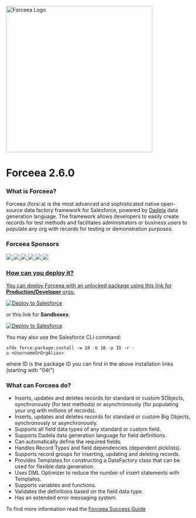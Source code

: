 <img alt="Forceea Logo"
       src="https://github.com/nmitrakis/Forceea/blob/master/Forceea-logo.PNG" width="400">
       
# Forceea 2.6.0

### What is Forceea?

Forceea (forsi:a) is the most advanced and sophisticated native open-source data factory framework for Salesforce, powered by [Dadela](https://github.com/Forceea/Dadela) data generation language. The framework allows developers to easily create records for test methods and facilitates administrators or business users to populate any org with records for testing or demonstration purposes.

### Forceea Sponsors

<a href="http://www.acmantics.gr">
       <img src="https://acmanticsgp-my.sharepoint.com/:i:/g/personal/nikos_mitrakis_acmantics_com/EcrEhBgXyv5LmHXlfpN0UJoBJvvvVhp6aCxbp2ivPg4GOg?e=PVZU6y" style="width: auto; height: auto"/>
<a href="http://cloudjedi.com">
       <img src="https://acmanticsgp-my.sharepoint.com/:i:/g/personal/nikos_mitrakis_acmantics_com/ESmrJc6zySlMomQZSh_nHIUBWYrg2INEMaSq-NJ6SyLHDw?e=xmJrg4" style="width: auto; height: auto"/>
<a href="https://www.netugroup.com/our-services/business-solutions/salesforce">
       <img src="https://acmanticsgp-my.sharepoint.com/:i:/g/personal/nikos_mitrakis_acmantics_com/ERbvq339yMNJhX4TWFcYPTABMIOfWAMiL3Fay6hhzKXhOw?e=amzQSB" style="width: auto; height: auto"/>
<a href="https://organizer.solutions/gopro.html">
       <img src="https://acmanticsgp-my.sharepoint.com/:i:/g/personal/nikos_mitrakis_acmantics_com/EXoVkcknSCJHuqk1hk40HuABpWu0onJuP0UPdzm4PNcxPQ?e=AeLyiB" style="width: auto; height: auto"/>
<a href="https://bit.ly/36DOqn0">
       <img src="https://acmanticsgp-my.sharepoint.com/:i:/g/personal/nikos_mitrakis_acmantics_com/Ec2fk8wHX2dJmqqZJDuaocwB-KFAy7xhmf91TONqH5bmOA?e=tbmwsQ" style="width: auto; height: auto"/>       
<a href="https://robinconsulting.gr">
       <img src="https://acmanticsgp-my.sharepoint.com/:i:/g/personal/nikos_mitrakis_acmantics_com/EUfO71sWJD9DrhmKhY3WWnUBEQasmG4caJUhhztWzfSD4w?e=o8ma1C" style="width: auto; height: auto"/>
       
### How can you deploy it?
       
You can deploy Forceea with an unlocked package using this link for **Production/Developer** orgs:

<a href="https://rebrand.ly/Forceea260Production">
  <img alt="Deploy to Salesforce"
       src="https://raw.githubusercontent.com/afawcett/githubsfdeploy/master/src/main/webapp/resources/img/deploy.png">
</a>

or this link for **Sandboxes**:

<a href="https://rebrand.ly/Forceea260Sandbox">
  <img alt="Deploy to Salesforce"
       src="https://raw.githubusercontent.com/afawcett/githubsfdeploy/master/src/main/webapp/resources/img/deploy.png">
</a>
                                                                                                                       
You may also use the Salesforce CLI command:
```
sfdx force:package:install -w 10 -b 10 -p ID -r -u <UsernameOrOrgAlias>
```
where ID is the package ID you can find in the above installation links (starting with "04t")

### What can Forceea do?

* Inserts, updates and deletes records for standard or custom SObjects, synchronously (for test methods) or asynchronously (for populating your org with millions of records).
* Inserts, updates and deletes records for standard or custom Big Objects, synchronously or asynchronously.
* Supports all field data types of any standard or custom field.
* Supports Dadela data generation language for field definitions.
* Can automatically define the required fields.
* Handles Record Types and field dependencies (dependent picklists).
* Supports record groups for inserting, updating and deleting records.
* Provides Templates for constructing a DataFactory class that can be used for flexible data generation.
* Uses DML Optimizer to reduce the number of insert statements with Templates.
* Supports variables and functions.
* Validates the definitions based on the field data type.
* Has an extended error messaging system.

To find more information read the [Forceea Success Guide](https://rebrand.ly/cgh14)
